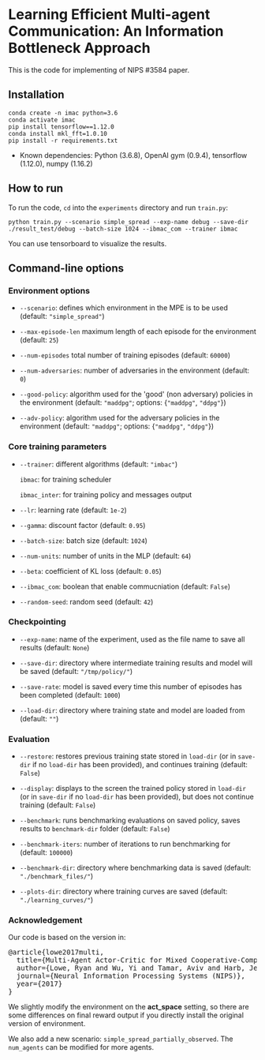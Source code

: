 # Learning Efficient Multi-agent Communication: An Information Bottleneck Approach

This is the code for implementing of NIPS #3584 paper.

## Installation


```
conda create -n imac python=3.6
conda activate imac
pip install tensorflow==1.12.0
conda install mkl_fft=1.0.10
pip install -r requirements.txt
```

- Known dependencies: Python (3.6.8), OpenAI gym (0.9.4), tensorflow (1.12.0), numpy (1.16.2)

## How to run

To run the code, `cd` into the `experiments` directory and run `train.py`:

``
python train.py --scenario simple_spread --exp-name debug --save-dir ./result_test/debug --batch-size 1024 --ibmac_com --trainer ibmac
``

You can use tensorboard to visualize the results.

## Command-line options

### Environment options

- `--scenario`: defines which environment in the MPE is to be used (default: `"simple_spread"`)

- `--max-episode-len` maximum length of each episode for the environment (default: `25`)

- `--num-episodes` total number of training episodes (default: `60000`)

- `--num-adversaries`: number of adversaries in the environment (default: `0`)

- `--good-policy`: algorithm used for the 'good' (non adversary) policies in the environment
(default: `"maddpg"`; options: {`"maddpg"`, `"ddpg"`})

- `--adv-policy`: algorithm used for the adversary policies in the environment
(default: `"maddpg"`; options: {`"maddpg"`, `"ddpg"`})

### Core training parameters

- `--trainer`: different algorithms (default: `"imbac"`)

    `ibmac`: for training scheduler

    `ibmac_inter`: for training policy and messages output

- `--lr`: learning rate (default: `1e-2`)

- `--gamma`: discount factor (default: `0.95`)

- `--batch-size`: batch size (default: `1024`)

- `--num-units`: number of units in the MLP (default: `64`)

- `--beta`: coefficient of KL loss (default: `0.05`)

- `--ibmac_com`: boolean that enable commucniation (default: `False`)

- `--random-seed`: random seed (default: `42`)

### Checkpointing

- `--exp-name`: name of the experiment, used as the file name to save all results (default: `None`)

- `--save-dir`: directory where intermediate training results and model will be saved (default: `"/tmp/policy/"`)

- `--save-rate`: model is saved every time this number of episodes has been completed (default: `1000`)

- `--load-dir`: directory where training state and model are loaded from (default: `""`)

### Evaluation

- `--restore`: restores previous training state stored in `load-dir` (or in `save-dir` if no `load-dir`
has been provided), and continues training (default: `False`)

- `--display`: displays to the screen the trained policy stored in `load-dir` (or in `save-dir` if no `load-dir`
has been provided), but does not continue training (default: `False`)

- `--benchmark`: runs benchmarking evaluations on saved policy, saves results to `benchmark-dir` folder (default: `False`)

- `--benchmark-iters`: number of iterations to run benchmarking for (default: `100000`)

- `--benchmark-dir`: directory where benchmarking data is saved (default: `"./benchmark_files/"`)

- `--plots-dir`: directory where training curves are saved (default: `"./learning_curves/"`)

### Acknowledgement

Our code is based on the version in:
<pre>
@article{lowe2017multi,
  title={Multi-Agent Actor-Critic for Mixed Cooperative-Competitive Environments},
  author={Lowe, Ryan and Wu, Yi and Tamar, Aviv and Harb, Jean and Abbeel, Pieter and Mordatch, Igor},
  journal={Neural Information Processing Systems (NIPS)},
  year={2017}
}
</pre>

We slightly modify the environment on the **act_space** setting, so there are some differences on final reward output if you directly install the original version of environment.

We also add a new scenario: `simple_spread_partially_observed`. The `num_agents` can be modified for more agents.
